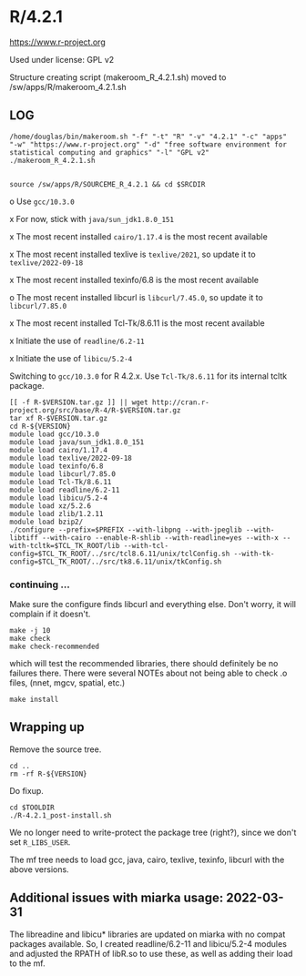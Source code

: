 R/4.2.1
========================

<https://www.r-project.org>

Used under license:
GPL v2


Structure creating script (makeroom_R_4.2.1.sh) moved to /sw/apps/R/makeroom_4.2.1.sh

LOG
---

    /home/douglas/bin/makeroom.sh "-f" "-t" "R" "-v" "4.2.1" "-c" "apps" "-w" "https://www.r-project.org" "-d" "free software environment for statistical computing and graphics" "-l" "GPL v2"
    ./makeroom_R_4.2.1.sh


    source /sw/apps/R/SOURCEME_R_4.2.1 && cd $SRCDIR


o Use `gcc/10.3.0`

x For now, stick with `java/sun_jdk1.8.0_151`

x The most recent installed `cairo/1.17.4` is the most recent available

x The most recent installed texlive is `texlive/2021`, so update it to `texlive/2022-09-18`

x The most recent installed texinfo/6.8 is the most recent available

o The most recent installed libcurl is `libcurl/7.45.0`, so update it to `libcurl/7.85.0`

x The most recent installed Tcl-Tk/8.6.11 is the most recent available

x Initiate the use of `readline/6.2-11`

x Initiate the use of `libicu/5.2-4`

Switching to `gcc/10.3.0` for R 4.2.x. Use `Tcl-Tk/8.6.11` for its internal tcltk package.


    [[ -f R-$VERSION.tar.gz ]] || wget http://cran.r-project.org/src/base/R-4/R-$VERSION.tar.gz
    tar xf R-$VERSION.tar.gz
    cd R-${VERSION}
    module load gcc/10.3.0
    module load java/sun_jdk1.8.0_151
    module load cairo/1.17.4
    module load texlive/2022-09-18
    module load texinfo/6.8
    module load libcurl/7.85.0
    module load Tcl-Tk/8.6.11
    module load readline/6.2-11
    module load libicu/5.2-4
    module load xz/5.2.6
    module load zlib/1.2.11
    module load bzip2/
    ./configure --prefix=$PREFIX --with-libpng --with-jpeglib --with-libtiff --with-cairo --enable-R-shlib --with-readline=yes --with-x --with-tcltk=$TCL_TK_ROOT/lib --with-tcl-config=$TCL_TK_ROOT/../src/tcl8.6.11/unix/tclConfig.sh --with-tk-config=$TCL_TK_ROOT/../src/tk8.6.11/unix/tkConfig.sh


### continuing ...

Make sure the configure finds libcurl and everything else. Don't worry, it will
complain if it doesn't.

    make -j 10
    make check
    make check-recommended

which will test the recommended libraries, there should definitely be no
failures there.  There were several NOTEs about not being able to check .o
files, (nnet, mgcv, spatial, etc.)

    make install


## Wrapping up

Remove the source tree.

    cd ..
    rm -rf R-${VERSION}

Do fixup.

    cd $TOOLDIR
    ./R-4.2.1_post-install.sh

We no longer need to write-protect the package tree (right?), since we don't set
`R_LIBS_USER`.

The mf tree needs to load gcc, java, cairo, texlive, texinfo, libcurl with the above versions.


## Additional issues with miarka usage: 2022-03-31

The libreadine and libicu* libraries are updated on miarka with no compat
packages available.  So, I created readline/6.2-11 and libicu/5.2-4 modules and
adjusted the RPATH of libR.so to use these, as well as adding their load to the
mf.

